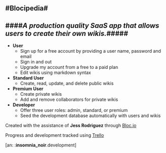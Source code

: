 #**Blocipedia**#
----------
####**_A production quality SaaS app that allows users to create their own wikis._**#####
----------

 - **User** 
   - Sign up for a free account by providing a user name, password and email
   - Sign in and out
   - Upgrade my account from a free to a paid plan
   - Edit wikis using markdown syntax
 - **Standard User**
   - Create, read, update, and delete public wikis
 - **Premium User** 
   - Create private wikis
   - Add and remove collaborators for private wikis
 - **Developer**
   - Offer three user roles: admin, standard, or premium
   - Seed the development database automatically with users and wikis


Created with the assistance of **Jess Rodriguez** through [Bloc.io](http://www.bloc.io/%20Bloc.io)

Progress and development tracked using [Trello](https://trello.com/b/S0lFaW3i)

[an: :**insomnia_noir**.development]